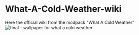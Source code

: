 # What-A-Cold-Weather-wiki
Here the official wiki from the modpack "What A Cold Weather"
![final - wallpaper for what a cold weather](https://user-images.githubusercontent.com/95099041/169702307-64e0ef9e-9f32-49ab-b778-478b39aa6a9c.jpg)
